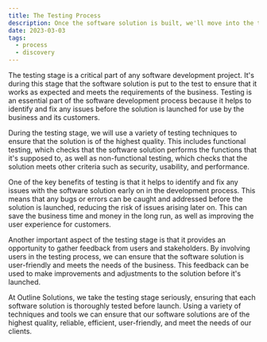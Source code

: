 ```yaml
---
title: The Testing Process
description: Once the software solution is built, we'll move into the testing stage. We will thoroughly test the solution to ensure that it meets your requirements and works as expected. We'll also make any necessary tweaks or adjustments based on your feedback.
date: 2023-03-03
tags:
  - process
  - discovery
---
```


The testing stage is a critical part of any software development project. It's during this stage that the software solution is put to the test to ensure that it works as expected and meets the requirements of the business. Testing is an essential part of the software development process because it helps to identify and fix any issues before the solution is launched for use by the business and its customers.

During the testing stage, we will use a variety of testing techniques to ensure that the solution is of the highest quality. This includes functional testing, which checks that the software solution performs the functions that it's supposed to, as well as non-functional testing, which checks that the solution meets other criteria such as security, usability, and performance.

One of the key benefits of testing is that it helps to identify and fix any issues with the software solution early on in the development process. This means that any bugs or errors can be caught and addressed before the solution is launched, reducing the risk of issues arising later on. This can save the business time and money in the long run, as well as improving the user experience for customers.

Another important aspect of the testing stage is that it provides an opportunity to gather feedback from users and stakeholders. By involving users in the testing process, we can ensure that the software solution is user-friendly and meets the needs of the business. This feedback can be used to make improvements and adjustments to the solution before it's launched.

At Outline Solutions, we take the testing stage seriously, ensuring that each software solution is thoroughly tested before launch. Using a variety of techniques and tools we can ensure that our software solutions are of the highest quality, reliable, efficient, user-friendly, and meet the needs of our clients.
